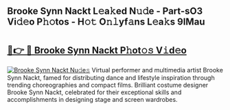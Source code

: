 ## Brooke Synn Nackt L𝚎a𝚔ed N𝚞𝚍e - Part-sO3 Vi𝚍𝚎o P𝚑𝚘tos - H𝚘𝚝 O𝚗𝚕yf𝚊ns L𝚎a𝚔s 9IMau

# <h2><a href="http://kfcdn76.oniu.top/?m=Brooke+Synn+Nackt">🔗👉 🔴 Brooke Synn Nackt P𝚑ot𝚘𝚜 V𝚒d𝚎o</a></h2>

[![Brooke Synn Nackt Nu𝚍e𝚜](https://i.imgur.com/0qMVB7G.gif)](http://kfcdn76.oniu.top/?m=Brooke+Synn+Nackt)
Virtual performer and multimedia artist Brooke Synn Nackt, famed for distributing dance and lifestyle inspiration through trending choreographies and compact films. Brilliant costume designer Brooke Synn Nackt, celebrated for their exceptional skills and accomplishments in designing stage and screen wardrobes.  
